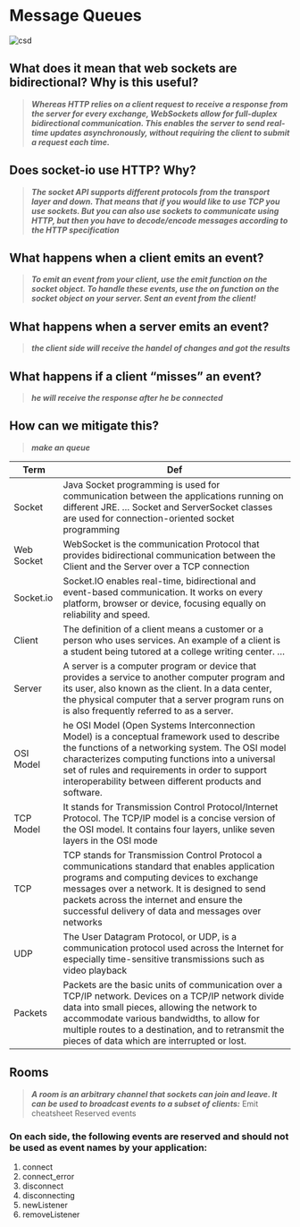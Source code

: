 # Message Queues
![csd](https://miro.medium.com/max/976/1*cCyPNzf95ygMFUgsrleHtw.png)

## What does it mean that web sockets are bidirectional? Why is this useful?
> ***Whereas HTTP relies on a client request to receive a response from the server for every exchange, WebSockets allow for full-duplex bidirectional communication. This enables the server to send real-time updates asynchronously, without requiring the client to submit a request each time.***

## Does socket-io use HTTP? Why?
> ***The socket API supports different protocols from the transport layer and down. That means that if you would like to use TCP you use sockets. But you can also use sockets to communicate using HTTP, but then you have to decode/encode messages according to the HTTP specification***

## What happens when a client emits an event?
> ***To emit an event from your client, use the emit function on the socket object. To handle these events, use the on function on the socket object on your server. Sent an event from the client!***

## What happens when a server emits an event?
> ***the client side will receive the handel of changes and got the results***

## What happens if a client “misses” an event?
> ***he will receive the response after he be connected***

## How can we mitigate this?
> ***make an queue***


Term|Def
----|---
Socket | Java Socket programming is used for communication between the applications running on different JRE. … Socket and ServerSocket classes are used for connection-oriented socket programming
Web Socket | WebSocket is the communication Protocol that provides bidirectional communication between the Client and the Server over a TCP connection
Socket.io | Socket.IO enables real-time, bidirectional and event-based communication. It works on every platform, browser or device, focusing equally on reliability and speed.
Client | The definition of a client means a customer or a person who uses services. An example of a client is a student being tutored at a college writing center. …
Server | A server is a computer program or device that provides a service to another computer program and its user, also known as the client. In a data center, the physical computer that a server program runs on is also frequently referred to as a server.
OSI Model | he OSI Model (Open Systems Interconnection Model) is a conceptual framework used to describe the functions of a networking system. The OSI model characterizes computing functions into a universal set of rules and requirements in order to support interoperability between different products and software.
TCP Model | It stands for Transmission Control Protocol/Internet Protocol. The TCP/IP model is a concise version of the OSI model. It contains four layers, unlike seven layers in the OSI mode
TCP | TCP stands for Transmission Control Protocol a communications standard that enables application programs and computing devices to exchange messages over a network. It is designed to send packets across the internet and ensure the successful delivery of data and messages over networks
UDP |  The User Datagram Protocol, or UDP, is a communication protocol used across the Internet for especially time-sensitive transmissions such as video playback
Packets | Packets are the basic units of communication over a TCP/IP network. Devices on a TCP/IP network divide data into small pieces, allowing the network to accommodate various bandwidths, to allow for multiple routes to a destination, and to retransmit the pieces of data which are interrupted or lost.


## Rooms

> ***A room is an arbitrary channel that sockets can join and leave. It can be used to broadcast events to a subset of clients:***
Emit cheatsheet
Reserved events

### On each side, the following events are reserved and should not be used as event names by your application:

1. connect
2. connect_error
3. disconnect
4. disconnecting
5. newListener
6. removeListener